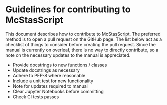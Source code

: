 # Guidelines for contributing to McStasScript

This document describes how to contribute to McStasScript. The preferred method is to open a pull request on the GitHub page. The list below act as a checklist of things to consider before creating the pull request. Since the manual is currently on overleaf, there is no way to directly contribute, so a note on the necessary updates to the manual is appreciated.

* Provide docstrings to new functions / classes
* Update docstrings as necessary
* Adhere to PEP-8 where reasonable
* Include a unit test for new functionality
* Note for updates required to manual 
* Clear Jupyter Notebooks before committing
* Check CI tests passes
